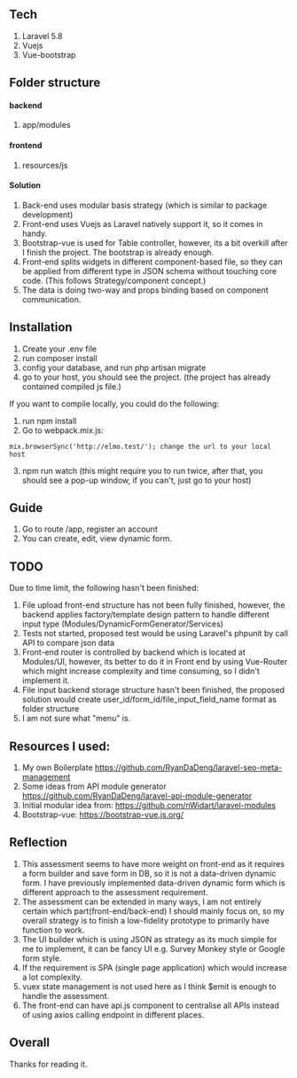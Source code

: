 ## Tech
1. Laravel 5.8
2. Vuejs
3. Vue-bootstrap


## Folder structure

#### backend
1. app/modules

#### frontend
1. resources/js

#### Solution
1. Back-end uses modular basis strategy (which is similar to package development)
2. Front-end uses Vuejs as Laravel natively support it, so it comes in handy.
3. Bootstrap-vue is used for Table controller, however, its a bit overkill after I finish the project. The bootstrap is already enough.
4. Front-end splits widgets in different component-based file, so they can be applied from different type in JSON schema without touching core code. (This follows Strategy/component concept.)
5. The data is doing two-way and props binding based on component communication.

## Installation
1. Create your .env file
2. run composer install
3. config your database, and run php artisan migrate
4. go to your host, you should see the project. (the project has already contained compiled js file.)

If you want to compile locally, you could do the following:
1. run npm install
2. Go to webpack.mix.js:
````
mix.browserSync('http://elmo.test/'); change the url to your local host
````
3. npm run watch (this might require you to run twice, after that, you should see a pop-up window, if you can't, just go to your host)


## Guide
1. Go to route /app, register an account 
2. You can create, edit, view dynamic form.


## TODO
Due to time limit, the following hasn't been finished:

1. File upload front-end structure has not been fully finished, however, the backend applies factory/template design pattern to handle different input type (Modules/DynamicFormGenerator/Services)
2. Tests not started, proposed test would be using Laravel's phpunit by call API to compare json data
3. Front-end router is controlled by backend which is located at Modules/UI, however, its better to do it in Front end by using Vue-Router which might increase complexity and time consuming, so I didn't implement it.
4. File input backend storage structure hasn't been finished, the proposed solution would create user_id/form_id/file_input_field_name format as folder structure
5. I am not sure what "menu" is.

## Resources I used:
1. My own Boilerplate https://github.com/RyanDaDeng/laravel-seo-meta-management
2. Some ideas from API module generator https://github.com/RyanDaDeng/laravel-api-module-generator
3. Initial modular idea from: https://github.com/nWidart/laravel-modules
4. Bootstrap-vue: https://bootstrap-vue.js.org/


## Reflection
1. This assessment seems to have more weight on front-end as it requires a form builder and save form in DB, so it is not a data-driven dynamic form. I have previously implemented data-driven dynamic form which is different approach to the assessment requirement.
2. The assessment can be extended in many ways, I am not entirely certain which part(front-end/back-end) I should mainly focus on, so my overall strategy is to finish a low-fidelity prototype to primarily have function to work.
3. The UI builder which is using JSON as strategy as its much simple for me to implement, it can be fancy UI e.g. Survey Monkey style or Google form style.
4. If the requirement is SPA (single page application) which would increase a lot complexity.
5. vuex state management is not used here as I think $emit is enough to handle the assessment.
6. The front-end can have api.js component to centralise all APIs instead of using axios calling endpoint in different places.

## Overall
Thanks for reading it.

